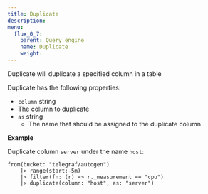 ```yaml
---
title: Duplicate
description:
menu:
  flux_0_7:
    parent: Query engine
    name: Duplicate
    weight:
---
```


Duplicate will duplicate a specified column in a table

Duplicate has the following properties:

* `column` string
* The column to duplicate
* `as` string
	* The name that should be assigned to the duplicate column

**Example**

Duplicate column `server` under the name `host`:

```
from(bucket: "telegraf/autogen")
	|> range(start:-5m)
	|> filter(fn: (r) => r._measurement == "cpu")
	|> duplicate(column: "host", as: "server")
```
